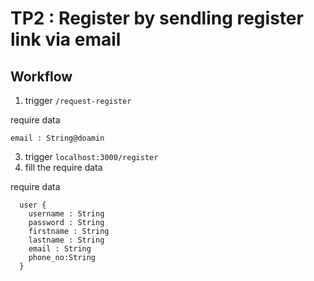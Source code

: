 # TP2 : Register by sendling register link via email

## Workflow

1. trigger `/request-register`

  require data
  ```
  email : String@doamin
  ```

3. trigger `localhost:3000/register`
4. fill the require data
 
require data

```
  user {
    username : String
    password : String
    firstname : String
    lastname : String
    email : String
    phone_no:String
  }
```
